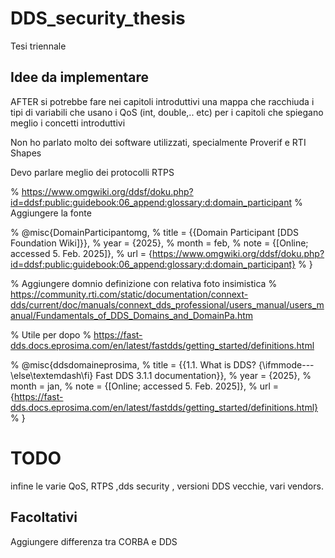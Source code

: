 # DDS_security_thesis
Tesi triennale

## Idee da implementare
AFTER si potrebbe fare nei capitoli introduttivi una mappa che racchiuda
i tipi di variabili che usano i QoS (int, double,.. etc) per i capitoli
che spiegano meglio i concetti introduttivi

Non ho parlato molto dei software utilizzati, specialmente Proverif e 
RTI Shapes

Devo parlare meglio dei protocolli RTPS



% https://www.omgwiki.org/ddsf/doku.php?id=ddsf:public:guidebook:06_append:glossary:d:domain_participant
% Aggiungere la fonte

% @misc{DomainParticipantomg,
% 	title = {{Domain Participant [DDS Foundation Wiki]}},
% 	year = {2025},
% 	month = feb,
% 	note = {[Online; accessed 5. Feb. 2025]},
% 	url = {https://www.omgwiki.org/ddsf/doku.php?id=ddsf:public:guidebook:06_append:glossary:d:domain_participant}
% }


% Aggiungere domnio definizione con relativa foto insimistica
% https://community.rti.com/static/documentation/connext-dds/current/doc/manuals/connext_dds_professional/users_manual/users_manual/Fundamentals_of_DDS_Domains_and_DomainPa.htm

% Utile per dopo
% https://fast-dds.docs.eprosima.com/en/latest/fastdds/getting_started/definitions.html

% @misc{ddsdomaineprosima,
% 	title = {{1.1. What is DDS? {\ifmmode---\else\textemdash\fi} Fast DDS 3.1.1 documentation}},
% 	year = {2025},
% 	month = jan,
% 	note = {[Online; accessed 5. Feb. 2025]},
% 	url = {https://fast-dds.docs.eprosima.com/en/latest/fastdds/getting_started/definitions.html}
% }

# TODO
infine le varie QoS, RTPS ,dds security , versioni DDS vecchie, vari vendors.

## Facoltativi
Aggiungere differenza tra CORBA e DDS
